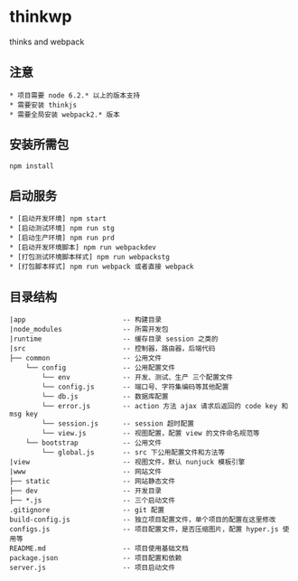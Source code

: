 # thinkwp
thinks and webpack

## 注意
    
    * 项目需要 node 6.2.* 以上的版本支持
    * 需要安装 thinkjs
    * 需要全局安装 webpack2.* 版本


## 安装所需包

```
npm install
```


## 启动服务

    * [启动开发环境] npm start
    * [启动测试环境] npm run stg
    * [启动生产环境] npm run prd
    * [启动开发环境脚本] npm run webpackdev
    * [打包测试环境脚本样式] npm run webpackstg
    * [打包脚本样式] npm run webpack 或者直接 webpack

## 目录结构

```
|app                        -- 构建目录
|node_modules               -- 所需开发包
|runtime                    -- 缓存目录 session 之类的
|src                        -- 控制器，路由器，后端代码
├── common                  -- 公用文件
    └── config              -- 公用配置文件
        └── env             -- 开发、测试、生产 三个配置文件
        └── config.js       -- 端口号、字符集编码等其他配置
        └── db.js           -- 数据库配置
        └── error.js        -- action 方法 ajax 请求后返回的 code key 和 msg key
        └── session.js      -- session 超时配置
        └── view.js         -- 视图配置，配置 view 的文件命名规范等    
    └── bootstrap           -- 公用文件
        └── global.js       -- src 下公用配置文件和方法等         
|view                       -- 视图文件，默认 nunjuck 模板引擎
|www                        -- 网站文件
├── static                  -- 网站静态文件
├── dev                     -- 开发目录
├── *.js                    -- 三个启动文件
.gitignore                  -- git 配置
build-config.js             -- 独立项目配置文件，单个项目的配置在这里修改
configs.js                  -- 项目配置文件，是否压缩图片，配置 hyper.js 使用等
README.md                   -- 项目使用基础文档
package.json                -- 项目配置和依赖
server.js                   -- 项目启动文件

```